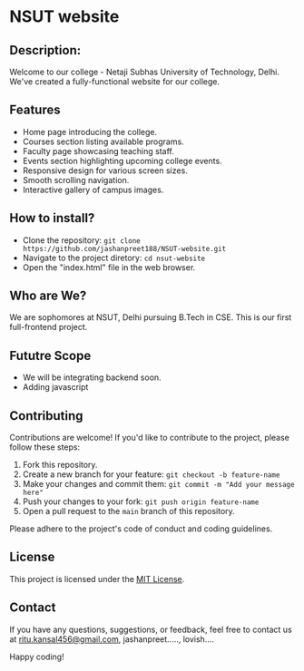 # NSUT website

## Description:
Welcome to our college - Netaji Subhas University of Technology, Delhi. We've created a fully-functional website for our college.

## Features
- Home page introducing the college.
- Courses section listing available programs.
- Faculty page showcasing teaching staff.
- Events section highlighting upcoming college events.
- Responsive design for various screen sizes.
- Smooth scrolling navigation.
- Interactive gallery of campus images.

## How to install?
- Clone the repository: ```git clone https://github.com/jashanpreet188/NSUT-website.git```
- Navigate to the project diretory:
```cd nsut-website```
- Open the "index.html" file in the web browser. 

## Who are We?
We are sophomores at NSUT, Delhi pursuing B.Tech in CSE. This is our first full-frontend project.

## Fututre Scope
* We will be integrating backend soon.
* Adding javascript

## Contributing
Contributions are welcome! If you'd like to contribute to the project, please follow these steps:
1. Fork this repository.
2. Create a new branch for your feature: `git checkout -b feature-name`
3. Make your changes and commit them: `git commit -m "Add your message here"`
4. Push your changes to your fork: `git push origin feature-name`
5. Open a pull request to the `main` branch of this repository.

Please adhere to the project's code of conduct and coding guidelines.

## License
This project is licensed under the [MIT License](LICENSE).

## Contact
If you have any questions, suggestions, or feedback, feel free to contact us at ritu.kansal456@gmail.com, jashanpreet....., lovish....

Happy coding!
